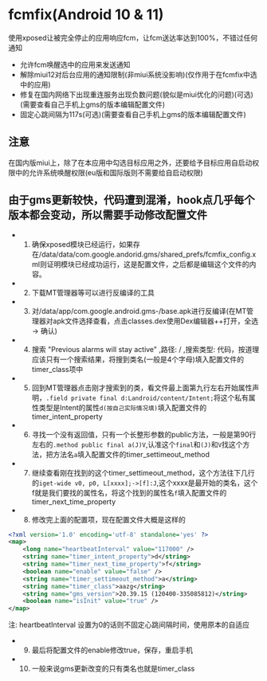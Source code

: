 # fcmfix(Android 10 & 11)

使用xposed让被完全停止的应用响应fcm，让fcm送达率达到100%，不错过任何通知  

- 允许fcm唤醒选中的应用来发送通知
- 解除miui12对后台应用的通知限制(非miui系统没影响)(仅作用于在fcmfix中选中的应用)
- 修复在国内网络下出现重连服务出现负数问题(貌似是miui优化的问题)(可选)(需要查看自己手机上gms的版本编辑配置文件)
- 固定心跳间隔为117s(可选)(需要查看自己手机上gms的版本编辑配置文件)

## 注意
在国内版miui上，除了在本应用中勾选目标应用之外，还要给予目标应用自启动权限中的允许系统唤醒权限(eu版和国际版则不需要给自启动权限)  

## 由于gms更新较快，代码遭到混淆，hook点几乎每个版本都会变动，所以需要手动修改配置文件  
- 1. 确保xposed模块已经运行，如果存在/data/data/com.google.andorid.gms/shared_prefs/fcmfix_config.xml则证明模块已经成功运行，这是配置文件，之后都是编辑这个文件的内容。
- 2. 下载MT管理器等可以进行反编译的工具
- 3. 对/data/app/com.google.android.gms-/base.apk进行反编译(在MT管理器对apk文件选择查看，点击classes.dex使用Dex编辑器++打开，全选 -> 确认)
- 4. 搜索 "Previous alarms will stay active" ,路径: / ,搜索类型: 代码，按道理应该只有一个搜索结果，将搜到类名(一般是4个字母)填入配置文件的timer_class项中
- 5. 回到MT管理器点击刚才搜索到的类，看文件最上面第九行左右开始属性声明，`.field private final d:Landroid/content/Intent;`将这个私有属性类型是Intent的属性`d(按自己实际情况填)`填入配置文件的timer_intent_property
- 6. 寻找一个没有返回值，只有一个长整形参数的public方法，一般是第90行左右的`.method public final a(J)V`,认准这个`final`和`(J)`和`V`找这个方法，把方法名`a`填入配置文件的timer_settimeout_method
- 7. 继续查看刚在找到的这个timer_settimeout_method，这个方法往下几行的`iget-wide v0, p0, L[xxxx];->[f]:J`,这个xxxx是最开始的类名，这个f就是我们要找的属性名，将这个找到的属性名`f`填入配置文件的timer_next_time_property
- 8. 修改完上面的配置项，现在配置文件大概是这样的
```xml
<?xml version='1.0' encoding='utf-8' standalone='yes' ?>
<map>
    <long name="heartbeatInterval" value="117000" />
    <string name="timer_intent_property">d</string>
    <string name="timer_next_time_property">f</string>
    <boolean name="enable" value="false" />
    <string name="timer_settimeout_method">a</string>
    <string name="timer_class">aazg</string>
    <string name="gms_version">20.39.15 (120400-335085812)</string>
    <boolean name="isInit" value="true" />
</map>

```
注: heartbeatInterval 设置为0的话则不固定心跳间隔时间，使用原本的自适应

- 9. 最后将配置文件的enable修改true，保存，重启手机

- 10. 一般来说gms更新改变的只有类名也就是timer_class
